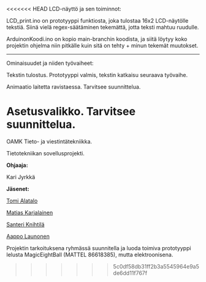 <<<<<<< HEAD
LCD-näyttö ja sen toiminnot:

LCD_print.ino on prototyyppi funktiosta, joka tulostaa 16x2 LCD-näytölle tekstiä. Siinä vielä regex-säätäminen tekemättä, jotta teksti mahtuu ruudulle.

ArduinonKoodi.ino on kopio main-branchin koodista, ja siitä löytyy koko projektin ohjelma niin pitkälle kuin sitä on tehty + minun tekemät muutokset.

-----------------------------------------------------------------------------------------------------------------------------------------------------
Ominaisuudet ja niiden työvaiheet:

Tekstin tulostus. Prototyyppi valmis, tekstin katkaisu seuraava työvaihe.

Animaatio laitetta ravistaessa. Tarvitsee suunnittelua.

Asetusvalikko. Tarvitsee suunnittelua.
=======
OAMK Tieto- ja viestintätekniikka.

Tietotekniikan sovellusprojekti.

**Ohjaaja:**

  Kari Jyrkkä

**Jäsenet:**

  [Tomi Alatalo](https://github.com/Toope121)

  [Matias Karjalainen](https://github.com/matiasKoo)

  [Santeri Knihtilä](https://github.com/MarsalkkaSandels)

  [Aappo Launonen](https://github.com/Olvix)

Projektin tarkoituksena ryhmässä suunnitella ja luoda toimiva prototyyppi lelusta MagicEightBall (MATTEL 86618385), mutta elektroonisena.



>>>>>>> 5c0df58db31ff2b3a5545964e9a5de6dd11f767f
